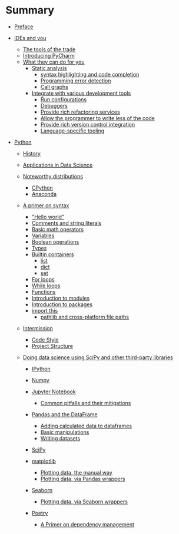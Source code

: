 # Summary

- [Preface](preface.md)
- [IDEs and you](ide/readme.md)
    - [The tools of the trade](ide/tools.md)
    - [Introducing PyCharm](ide/pycharm.md)
    - [What they can do for you]()
        - [Static analysis]()
            - [syntax highlighting and code completion](ide/syntax_highlighting.md)
            - [Programming error detection](ide/error_detection/error_detection.md)
            - [Call graphs](ide/call_graphs/call_graphs.md)
        - [Integrate with various development tools]()
          - [Run configurations](ide/run_configs/run_configurations.md)
          - [Debuggers](ide/breakpoints/debuggers.md)
          - [Provide rich refactoring services](ide/refactoring.md)
          - [Allow the programmer to write less of the code]()
          - [Provide rich version control integration]()
          - [Language-specific tooling]()

- [Python]()
    - [History]()
    - [Applications in Data Science]()
    - [Noteworthy distributions]()
        - [CPython]()
        - [Anaconda]()
    - [A primer on syntax]()
        - ["Hello world"](python/hello_world.md)
        - [Comments and string literals](python/comments.md)
        - [Basic math operators](python/basic_math_operators.md)
        - [Variables](python/variables.md)
        - [Boolean operations](python/booleans.md)
        - [Types](python/typing.md)
        - [Builtin containers](python/basic_containers/summary.md)
            - [list](python/basic_containers/lists.md)
            - [dict]()
            - [set](python/basic_containers/sets.md)
        - [For loops](python/loops/for.md)
        - [While loops](python/loops/while.md)
        - [Functions](python/functions.md)
        - [Introduction to modules](python/modules.md)
        - [Introduction to packages](python/packages.md)
        - [import this](python/import_this.md)
            - [pathlib and cross-platform file paths](python/pathlib.md)

    - [Intermission]()
        - [Code Style]()
        - [Project Structure]()

    - [Doing data science using SciPy and other third-party libraries](python/third_party_libs/summary.md)
        - [IPython](python/ipython.md)
        - [Numpy](python/the_ndarray.md)
        - [Jupyter Notebook](python/jupyter_notebook.md)
            - [Common pitfalls and their mitigations](python/jupyter_notebook_pitfalls.md)
        - [Pandas and the DataFrame](python/pandas/dataframe.md)
            - [Adding calculated data to dataframes]()
            - [Basic manipulations]()
            - [Writing datasets]()
        - [SciPy]()
        - [matplotlib]()
            - [Plotting data, the manual way]()
            - [Plotting data, via Pandas wrappers]()
        - [Seaborn]()
            - [Plotting data, via Seaborn wrappers]()

        - [Poetry]()
            - [A Primer on dependency management]()